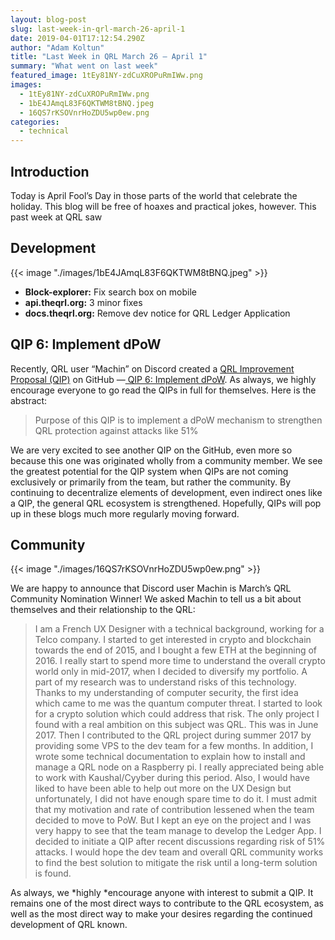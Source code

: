 ```yaml
---
layout: blog-post
slug: last-week-in-qrl-march-26-april-1
date: 2019-04-01T17:12:54.290Z
author: "Adam Koltun"
title: "Last Week in QRL March 26 — April 1"
summary: "What went on last week"
featured_image: 1tEy81NY-zdCuXROPuRmIWw.png
images:
  - 1tEy81NY-zdCuXROPuRmIWw.png
  - 1bE4JAmqL83F6QKTWM8tBNQ.jpeg
  - 16QS7rKSOVnrHoZDU5wp0ew.png
categories:
  - technical 
---
```


## Introduction

Today is April Fool’s Day in those parts of the world that celebrate the holiday. This blog will be free of hoaxes and practical jokes, however. This past week at QRL saw

## Development

{{< image "./images/1bE4JAmqL83F6QKTWM8tBNQ.jpeg" >}}

* **Block-explorer:** Fix search box on mobile
* **api.theqrl.org:** 3 minor fixes
* **docs.theqrl.org:** Remove dev notice for QRL Ledger Application

## QIP 6: Implement dPoW

Recently, QRL user “Machin” on Discord created a [QRL Improvement Proposal (QIP)](https://github.com/theQRL/qips) on GitHub —[ QIP 6: Implement dPoW](https://github.com/theQRL/qips/blob/master/1.Ideas/qip-000/6%20Implement%20dPoW.md). As always, we highly encourage everyone to go read the QIPs in full for themselves. Here is the abstract:
> Purpose of this QIP is to implement a dPoW mechanism to strengthen QRL protection against attacks like 51%

We are very excited to see another QIP on the GitHub, even more so because this one was originated wholly from a community member. We see the greatest potential for the QIP system when QIPs are not coming exclusively or primarily from the team, but rather the community. By continuing to decentralize elements of development, even indirect ones like a QIP, the general QRL ecosystem is strengthened. Hopefully, QIPs will pop up in these blogs much more regularly moving forward.

## Community

{{< image "./images/16QS7rKSOVnrHoZDU5wp0ew.png" >}}

We are happy to announce that Discord user Machin is March’s QRL Community Nomination Winner! We asked Machin to tell us a bit about themselves and their relationship to the QRL:
> I am a French UX Designer with a technical background, working for a Telco company. I started to get interested in crypto and blockchain towards the end of 2015, and I bought a few ETH at the beginning of 2016. I really start to spend more time to understand the overall crypto world only in mid-2017, when I decided to diversify my portfolio. A part of my research was to understand risks of this technology. Thanks to my understanding of computer security, the first idea which came to me was the quantum computer threat.
> I started to look for a crypto solution which could address that risk. The only project I found with a real ambition on this subject was QRL. This was in June 2017. Then I contributed to the QRL project during summer 2017 by providing some VPS to the dev team for a few months. In addition, I wrote some technical documentation to explain how to install and manage a QRL node on a Raspberry pi. I really appreciated being able to work with Kaushal/Cyyber during this period. Also, I would have liked to have been able to help out more on the UX Design but unfortunately, I did not have enough spare time to do it.
> I must admit that my motivation and rate of contribution lessened when the team decided to move to PoW. But I kept an eye on the project and I was very happy to see that the team manage to develop the Ledger App. I decided to initiate a QIP after recent discussions regarding risk of 51% attacks. I would hope the dev team and overall QRL community works to find the best solution to mitigate the risk until a long-term solution is found.

As always, we *highly *encourage anyone with interest to submit a QIP. It remains one of the most direct ways to contribute to the QRL ecosystem, as well as the most direct way to make your desires regarding the continued development of QRL known.